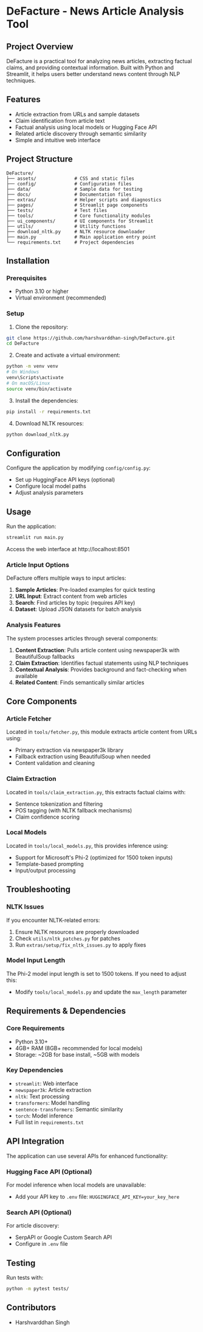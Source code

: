 # DeFacture - News Article Analysis Tool

## Project Overview

DeFacture is a practical tool for analyzing news articles, extracting factual claims, and providing contextual information. Built with Python and Streamlit, it helps users better understand news content through NLP techniques.

## Features

- Article extraction from URLs and sample datasets
- Claim identification from article text
- Factual analysis using local models or Hugging Face API
- Related article discovery through semantic similarity
- Simple and intuitive web interface

## Project Structure

```
DeFacture/
├── assets/              # CSS and static files
├── config/              # Configuration files
├── data/                # Sample data for testing
├── docs/                # Documentation files
├── extras/              # Helper scripts and diagnostics
├── pages/               # Streamlit page components
├── tests/               # Test files
├── tools/               # Core functionality modules
├── ui_components/       # UI components for Streamlit
├── utils/               # Utility functions
├── download_nltk.py     # NLTK resource downloader
├── main.py              # Main application entry point
└── requirements.txt     # Project dependencies
```

## Installation

### Prerequisites
- Python 3.10 or higher
- Virtual environment (recommended)

### Setup
1. Clone the repository:
```bash
git clone https://github.com/harshvarddhan-singh/DeFacture.git
cd DeFacture
```

2. Create and activate a virtual environment:
```bash
python -m venv venv
# On Windows
venv\Scripts\activate
# On macOS/Linux
source venv/bin/activate
```

3. Install the dependencies:
```bash
pip install -r requirements.txt
```

4. Download NLTK resources:
```bash
python download_nltk.py
```

## Configuration

Configure the application by modifying `config/config.py`:

- Set up HuggingFace API keys (optional)
- Configure local model paths
- Adjust analysis parameters

## Usage

Run the application:
```bash
streamlit run main.py
```

Access the web interface at http://localhost:8501

### Article Input Options

DeFacture offers multiple ways to input articles:

1. **Sample Articles**: Pre-loaded examples for quick testing
2. **URL Input**: Extract content from web articles
3. **Search**: Find articles by topic (requires API key)
4. **Dataset**: Upload JSON datasets for batch analysis

### Analysis Features

The system processes articles through several components:

1. **Content Extraction**: Pulls article content using newspaper3k with BeautifulSoup fallbacks
2. **Claim Extraction**: Identifies factual statements using NLP techniques
3. **Contextual Analysis**: Provides background and fact-checking when available
4. **Related Content**: Finds semantically similar articles

## Core Components

### Article Fetcher
Located in `tools/fetcher.py`, this module extracts article content from URLs using:
- Primary extraction via newspaper3k library
- Fallback extraction using BeautifulSoup when needed
- Content validation and cleaning

### Claim Extraction
Located in `tools/claim_extraction.py`, this extracts factual claims with:
- Sentence tokenization and filtering
- POS tagging (with NLTK fallback mechanisms)
- Claim confidence scoring

### Local Models
Located in `tools/local_models.py`, this provides inference using:
- Support for Microsoft's Phi-2 (optimized for 1500 token inputs)
- Template-based prompting
- Input/output processing

## Troubleshooting

### NLTK Issues
If you encounter NLTK-related errors:
1. Ensure NLTK resources are properly downloaded
2. Check `utils/nltk_patches.py` for patches
3. Run `extras/setup/fix_nltk_issues.py` to apply fixes

### Model Input Length
The Phi-2 model input length is set to 1500 tokens. If you need to adjust this:
- Modify `tools/local_models.py` and update the `max_length` parameter

## Requirements & Dependencies

### Core Requirements
- Python 3.10+
- 4GB+ RAM (8GB+ recommended for local models)
- Storage: ~2GB for base install, ~5GB with models

### Key Dependencies
- `streamlit`: Web interface
- `newspaper3k`: Article extraction
- `nltk`: Text processing
- `transformers`: Model handling
- `sentence-transformers`: Semantic similarity
- `torch`: Model inference
- Full list in `requirements.txt`

## API Integration

The application can use several APIs for enhanced functionality:

### Hugging Face API (Optional)
For model inference when local models are unavailable:
- Add your API key to `.env` file: `HUGGINGFACE_API_KEY=your_key_here`

### Search API (Optional)
For article discovery:
- SerpAPI or Google Custom Search API
- Configure in `.env` file

## Testing

Run tests with:
```bash
python -m pytest tests/
```



## Contributors

- Harshvarddhan Singh
